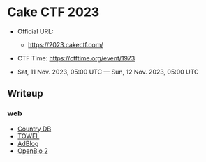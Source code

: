 # Cake CTF 2023

- Official URL:
  - <https://2023.cakectf.com/>

- CTF Time: <https://ctftime.org/event/1973>
- Sat, 11 Nov. 2023, 05:00 UTC — Sun, 12 Nov. 2023, 05:00 UTC

## Writeup

### web

- [Country DB](web/Country_DB/index.md)
- [TOWEL](web/TOWEL/index.md)
- [AdBlog](web/AdBlog/index.md)
- [OpenBio 2](web/OpenBio_2/index.md)
